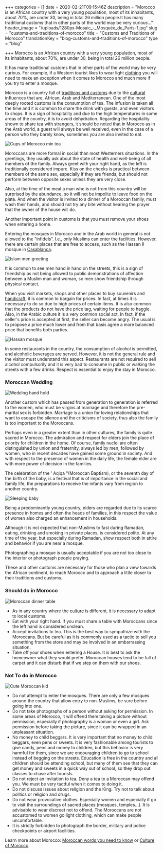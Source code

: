 +++
categories = []
date = 2020-02-21T09:15:46Z
description = "Morocco is an African country with a very young population, most of its inhabitants, about 70%, are under 30, being in total 26 million people.It has many traditional customs that in other parts of the world may be very curious..."
header_image = "/uploads/1280px-Mosaic_-_Mosquée_de_Paris-1.jpg"
slug = "customs-and-traditions-of-morocco"
title = "Customs and Traditions of Morocco"
translationKey = "blog-customs-and-traditions-of-morocco"
type = "blog"

+++
Morocco is an African country with a very young population, most of its inhabitants, about 70%, are under 30, being in total 26 million people.

It has many traditional customs that in other parts of the world may be very curious. For example, if a Western tourist likes to wear light [clothing](/en/blog/what-to-wear-in-morocco/ "What to wear in Morocco?") you will need to make an exception when it comes to Morocco and much more if you try to enter a mosque.

Morocco is a country full of [traditions and customs](/en/blog/customs-and-traditions-of-morocco/ "Morocco traditions and customs") due to the [cultural](/en/blog/culture-of-morocco/ "Culture") influences that are, African, Arab and Mediterranean. One of the most deeply rooted customs is the consumption of tea. The infusion is taken all the time and it is common to share the drink with guests, and even visitors to shops. It is a sign of hospitality and due to the high temperatures in some areas of the country, it is to avoid dehydration. Regarding the hospitality shown to share tea with strangers, it should be noted that in Morocco as in the Arab world, a guest will always be well received, even in the case of a person who they barely know, sometimes you are also invited to eat.

![Cups of Morocco min tea](/uploads/1582275876513.jpg "Cups of Morocco min tea")

Moroccans are more formal in social than most Westerners situations. In the greetings, they usually ask about the state of health and well-being of all members of the family. Always greet with your right hand, as the left is traditionally considered impure. Kiss on the cheeks is practical between members of the same sex, especially if they are friends, but should not perform between opposite sexes unless they are very close.

Also, at the time of the meal a man who is not from this country will be surprised by the abundance, so it will not be impolite to leave food on the plate. And when the visitor is invited to a dinner of a Moroccan family, must wash their hands, and should not try any bite without hearing the prayer that the owner of the house will do.

Another important point in customs is that you must remove your shoes when entering a home.

Entering the mosques in Morocco and in the Arab world in general is not allowed to the "infidels". I.e., only Muslims can enter the facilities. However, there are certain places that are free to access, such as the Hassan II mosque in [Casablanca](/en/destinations/casablanca/ "Casablanca").

![Islam men greeting](/uploads/20170625_2_24412798_23478524.jpg "Islam men greeting")

It is common to see men hand in hand on the streets, this is a sign of friendship as not being allowed to public demonstrations of affection between a Muslim man and woman, so men show friendship through physical contact.

When you visit markets, shops and other places to buy souvenirs and [handicraft](/en/blog/crafts-of-morocco/ "Crafts of Morocco"), it is common to bargain for prices. In fact, at times it is necessary to do so due to high prices of certain items. It is also common that the products do not have the price tag, waiting for people to haggle. Also, in the Arabic culture it is a very common social act. In fact, if the seller's price is accepted at first, the seller can become angry. The usual is to propose a price much lower and from that basis agree a more balanced price that benefits both parties.

![Hassan mosque](/uploads/photo-1542618027-b4145e30fa10.jpeg "Hassan mosque")

In some restaurants in the country, the consumption of alcohol is permitted, and alcoholic beverages are served. However, it is not the general rule and the visitor must understand this aspect. Restaurants are not required to sell alcohol compulsorily and it is very bad to consume in public or walking the streets with a few drinks. Respect is essential to enjoy the stay in Morocco.

### **Moroccan Wedding**

![Wedding hand hold](/uploads/punjabi-wedding_.jpg "Wedding hand hold")

Another custom which has passed from generation to generation is referred to the women, who must be virgins at marriage and therefore the pre-marital sex is forbidden. Marriage is a union for loving relationships that want to escape the silence and the criticisms of society, thus also the family is too important to the Moroccans.

Perhaps even in a greater extent than in other cultures, the family is quite sacred in Morocco. The admiration and respect for elders join the place of priority for children in the home. Of course, family nuclei are often distinguished by union and fraternity, always led by men, followed by women, who in recent decades have gained some ground in society. And with respect to the presence of women in the daily life, the female elder are with more power of decision in the families.

The celebration of the ' Aqiqa "(Moroccan Baptism), or the seventh day of the birth of the baby, is a festival that is of importance in the social and family life, the preparations to receive the infants vary from region to another country.

![Sleeping baby](/uploads/Religious-Mother-took-her-baby-out-and-dress-him-in-Arabic-style-in-Tehran-Iran.jpg "Sleeping baby")

Being a predominantly young country, elders are regarded due to its scarce presence in homes and often the heads of families, in this respect the value of women also charged an enhancement in households.

Although it is not expected that non-Muslims to fast during Ramadan, eating, drinking and smoking in private places, is considered polite. At any time of the year, but especially during Ramadan, show respect both in attire and behavior if you are near a mosque.

Photographing a mosque is usually acceptable if you are not too close to the interior or photograph people praying.

These and other customs are necessary for those who plan a view towards the African continent, to reach Morocco and to approach a little closer to their traditions and customs.

### **Should do in Morocco**

![Moroccan dinner table](/uploads/1024px-Moroccan_food-10-1.jpg "Moroccan dinner table")

* As in any country where the [culture](/en/blog/culture-of-morocco/ "Culture of Morocco") is different, it is necessary to adapt to local customs.
* Eat with your right hand. If you must share a table with Moroccans since the left hand is considered unclean.
* Accept invitations to tea. This is the best way to sympathize with the Moroccans. But be careful as it is commonly used as a tactic to sell you something from the store and may be involved in an embarrassing situation.
* Take off your shoes when entering a House. It is best to ask the homeowner what they would prefer. Moroccan houses tend to be full of carpet and it can disturb that if we step on them with our shoes.

### **Not To do in Morocco**

![Cute Moroccan kid](/uploads/1582274929206.jpg "Cute Moroccan kid")

* Do not attempt to enter the mosques. There are only a few mosques around the country that allow entry to non-Muslims, be sure before going into one.
* Do not take photographs of a person without asking for permission. In some areas of Morocco, it will offend them taking a picture without permission, especially if photography is a woman or even a girl. Ask permission before taking the picture, since it can be wrapped in an unpleasant situation.
* No money to child beggars. It is very important that no money to child beggars, even pens or sweets. It is very fashionable among tourists to give candy, pens and money to children, but this behavior is very harmful for them, since we are encouraging children to go to school instead of begging on the streets. Education is free in the country and all children should be attending school, but many of them see that they can get money and sweets in a quick way out of school, so they drop out classes to chase after tourists.
* Do not reject an invitation to tea. Deny a tea to a Moroccan may offend you. We must be very tactful when it comes to doing it.
* Do not discuss issues about religion and the King. Try not to talk about politics or religion and drugs.
* Do not wear provocative clothes. Especially women and especially if go to visit the surroundings of sacred places (mosques, temples...). It is advisable to wear discreet not to offend. The Moroccans are not accustomed to women go light clothing, which can make people uncomfortable.
* It is strictly forbidden to photograph the border, military and police checkpoints or airport facilities.

Learn more about Morocco: [Moroccan words you need to know](/en/blog/moroccan-words-you-need-to-know/ "Moroccan words you need to know") or [Culture of Morocco](/en/blog/culture-of-morocco/ "Culture of Morocco")